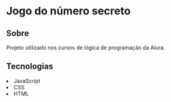<h1>Jogo do número secreto</h1>

<h2>Sobre</h2>

<p>Projeto utilizado nos cursos de lógica de programação da Alura.</p>

## Tecnologias
<li>JavaScript</li>
<li>CSS</li>
<li>HTML</li>
